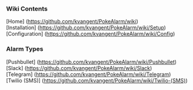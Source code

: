 ### **Wiki Contents**  
[Home] (https://github.com/kvangent/PokeAlarm/wiki)  
[Installation] (https://github.com/kvangent/PokeAlarm/wiki/Setup)  
[Configuration] (https://github.com/kvangent/PokeAlarm/wiki/Config)

### **Alarm Types**  
[Pushbullet] (https://github.com/kvangent/PokeAlarm/wiki/Pushbullet)  
[Slack] (https://github.com/kvangent/PokeAlarm/wiki/Slack)  
[Telegram] (https://github.com/kvangent/PokeAlarm/wiki/Telegram)    
[Twilio (SMS)] (https://github.com/kvangent/PokeAlarm/wiki/Twilio-(SMS))
